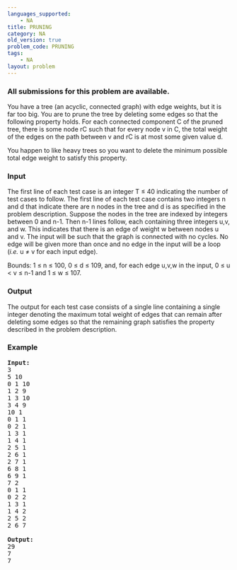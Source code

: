 ```yaml
---
languages_supported:
    - NA
title: PRUNING
category: NA
old_version: true
problem_code: PRUNING
tags:
    - NA
layout: problem
---
```

###  All submissions for this problem are available. 

You have a tree (an acyclic, connected graph) with edge weights, but it is far too big. You are to prune the tree by deleting some edges so that the following property holds. For each connected component C of the pruned tree, there is some node rC such that for every node v in C, the total weight of the edges on the path between v and rC is at most some given value d.

You happen to like heavy trees so you want to delete the minimum possible total edge weight to satisfy this property.

### Input

The first line of each test case is an integer T ≤ 40 indicating the number of test cases to follow. The first line of each test case contains two integers n and d that indicate there are n nodes in the tree and d is as specified in the problem description. Suppose the nodes in the tree are indexed by integers between 0 and n-1. Then n-1 lines follow, each containing three integers u,v, and w. This indicates that there is an edge of weight w between nodes u and v. The input will be such that the graph is connected with no cycles. No edge will be given more than once and no edge in the input will be a loop (_i.e._ u ≠ v for each input edge).

Bounds: 1 ≤ n ≤ 100, 0 ≤ d ≤ 109, and, for each edge u,v,w in the input, 0 ≤ u < v ≤ n-1 and 1 ≤ w ≤ 107.

### Output

The output for each test case consists of a single line containing a single integer denoting the maximum total weight of edges that can remain after deleting some edges so that the remaining graph satisfies the property described in the problem description.

### Example

<pre>
<b>Input:</b>
3
5 10
0 1 10
1 2 9
1 3 10
3 4 9
10 1
0 1 1
0 2 1
1 3 1
1 4 1
2 5 1
2 6 1
2 7 1
6 8 1
6 9 1
7 2
0 1 1
0 2 2
1 3 1
1 4 2
2 5 2
2 6 7

<b>Output:</b>
29
7
7

</pre>